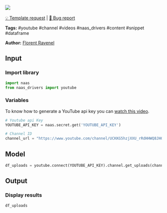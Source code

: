 <a href="https://app.naas.ai/user-redirect/naas/downloader?url=https://raw.githubusercontent.com/jupyter-naas/awesome-notebooks/master/YouTube/YouTube_Get_uploads_from_channel.ipynb" target="_parent"><img src="https://naasai-public.s3.eu-west-3.amazonaws.com/open_in_naas.svg"/></a><br><br><a href="https://github.com/jupyter-naas/awesome-notebooks/issues/new?assignees=&labels=&template=template-request.md&title=Tool+-+Action+of+the+notebook+">💡 Template request</a> | <a href="https://github.com/jupyter-naas/awesome-notebooks/issues/new?assignees=&labels=&template=bug_report.md&title=YouTube+-+Get+uploads+from+channel:+Error+short+description">🚨 Bug report</a>

**Tags:** #youtube #channel #videos #naas_drivers #content #snippet #dataframe

**Author:** [Florent Ravenel](https://www.linkedin.com/in/ACoAABCNSioBW3YZHc2lBHVG0E_TXYWitQkmwog/)

## Input

### Import library


```python
import naas
from naas_drivers import youtube
```

### Variables

To know how to generate a YouTube api key you can [watch this video](https://www.youtube.com/watch?v=ltdJOX_DVtE).


```python
# Youtube api Key
YOUTUBE_API_KEY = naas.secret.get('YOUTUBE_API_KEY')

# Channel ID
channel_url = "https://www.youtube.com/channel/UCKKG5hzjXXU_rRdHHWQ8JHQ"
```

## Model


```python
df_uploads = youtube.connect(YOUTUBE_API_KEY).channel.get_uploads(channel_url)
```

## Output

### Display results


```python
df_uploads
```
